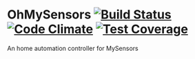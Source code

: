 # OhMySensors [![Build Status](https://travis-ci.org/marvinroger/OhMySensors.svg)](https://travis-ci.org/marvinroger/OhMySensors) [![Code Climate](https://codeclimate.com/github/marvinroger/OhMySensors/badges/gpa.svg)](https://codeclimate.com/github/marvinroger/OhMySensors) [![Test Coverage](https://codeclimate.com/github/marvinroger/OhMySensors/badges/coverage.svg)](https://codeclimate.com/github/marvinroger/OhMySensors/coverage)

An home automation controller for MySensors
